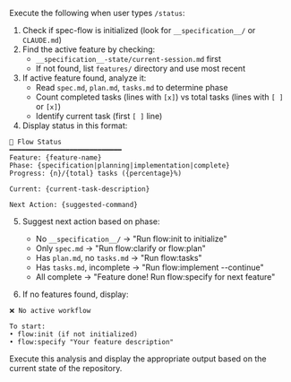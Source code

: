 Execute the following when user types `/status`:

1. Check if spec-flow is initialized (look for `__specification__/` or `CLAUDE.md`)
2. Find the active feature by checking:
   - `__specification__-state/current-session.md` first
   - If not found, list `features/` directory and use most recent
3. If active feature found, analyze it:
   - Read `spec.md`, `plan.md`, `tasks.md` to determine phase
   - Count completed tasks (lines with `[x]`) vs total tasks (lines with `[ ]` or `[x]`)
   - Identify current task (first `[ ]` line)
4. Display status in this format:

```
🔄 Flow Status
━━━━━━━━━━━━━━━━━━━━━━━━━━━━
Feature: {feature-name}
Phase: {specification|planning|implementation|complete}
Progress: {n}/{total} tasks ({percentage}%)

Current: {current-task-description}

Next Action: {suggested-command}
```

5. Suggest next action based on phase:
   - No `__specification__/` → "Run flow:init to initialize"
   - Only `spec.md` → "Run flow:clarify or flow:plan"
   - Has `plan.md`, no `tasks.md` → "Run flow:tasks"
   - Has `tasks.md`, incomplete → "Run flow:implement --continue"
   - All complete → "Feature done! Run flow:specify for next feature"

6. If no features found, display:
```
❌ No active workflow

To start:
• flow:init (if not initialized)
• flow:specify "Your feature description"
```

Execute this analysis and display the appropriate output based on the current state of the repository.